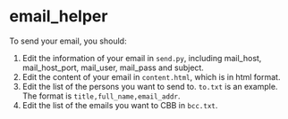 # email_helper
To send your email, you should:
1. Edit the information of your email in `send.py`, including mail_host, mail_host_port, mail_user, mail_pass and subject.
2. Edit the content of your email in `content.html`, which is in html format.
3. Edit the list of the persons you want to send to.
    `to.txt` is an example. The format is `title,full_name,email_addr`.
4. Edit the list of the emails you want to CBB in `bcc.txt`.
